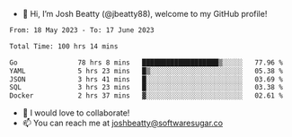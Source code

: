 - 👋 Hi, I’m Josh Beatty (@jbeatty88), welcome to my GitHub profile!

<!--START_SECTION:waka-->

```txt
From: 18 May 2023 - To: 17 June 2023

Total Time: 100 hrs 14 mins

Go               78 hrs 8 mins   ███████████████████▒░░░░░   77.96 %
YAML             5 hrs 23 mins   █▒░░░░░░░░░░░░░░░░░░░░░░░   05.38 %
JSON             3 hrs 41 mins   █░░░░░░░░░░░░░░░░░░░░░░░░   03.69 %
SQL              3 hrs 23 mins   █░░░░░░░░░░░░░░░░░░░░░░░░   03.38 %
Docker           2 hrs 37 mins   ▓░░░░░░░░░░░░░░░░░░░░░░░░   02.61 %
```

<!--END_SECTION:waka-->

- 💞️ I would love to collaborate!
- 📫 You can reach me at joshbeatty@softwaresugar.co

<!---
jbeatty88/jbeatty88 is a ✨ special ✨ repository because its `README.md` (this file) appears on your GitHub profile.
You can click the Preview link to take a look at your changes.
--->
